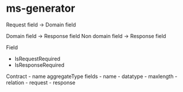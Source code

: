 # ms-generator

Request field 		-> Domain field

Domain field 		-> Response field
Non domain field 	-> Response field

Field
- IsRequestRequired
- IsResponseRequired


Contract -
	name
	aggregateType
	fields
		- name
		- datatype
		- maxlength
		- relation
		- request
		- response
		
		
	
	
